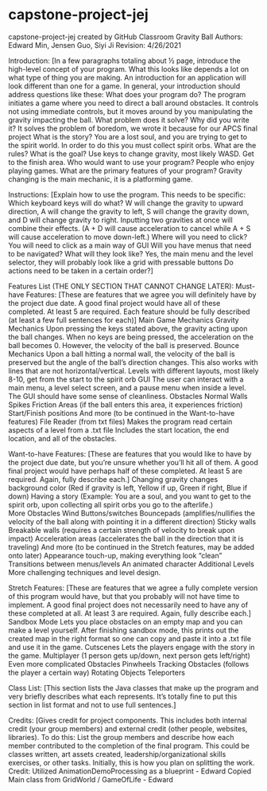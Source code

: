 # capstone-project-jej
capstone-project-jej created by GitHub Classroom
Gravity Ball
Authors: Edward Min, Jensen Guo, Siyi Ji
Revision: 4/26/2021

Introduction: 
[In a few paragraphs totaling about ½ page, introduce the high-level concept of your program. What this looks like depends a lot on what type of thing you are making. An introduction for an application will look different than one for a game. In general, your introduction should address questions like these:
What does your program do? The program initiates a game where you need to direct a ball around obstacles. It controls not using immediate controls, but it moves around by you manipulating the gravity impacting the ball.
What problem does it solve? Why did you write it? It solves the problem of boredom, we wrote it because for our APCS final project
What is the story? You are a lost soul, and you are trying to get to the spirit world. In order to do this you must collect spirit orbs.
What are the rules? What is the goal? Use keys to change gravity, most likely WASD. Get to the finish area.
Who would want to use your program? People who enjoy playing games.
What are the primary features of your program? Gravity changing is the main mechanic, it is a platforming game.

Instructions:
[Explain how to use the program. This needs to be specific: 
Which keyboard keys will do what? W will change the gravity to upward direction, A will change the gravity to left, S will change the gravity down, and D will change gravity to right. Inputting two gravities at once will combine their effects. (A + D will cause acceleration to cancel while A + S will cause acceleration to move down-left.)
Where will you need to click? You will need to click as a main way of GUI
Will you have menus that need to be navigated? What will they look like? Yes, the main menu and the level selector, they will probably look like a grid with pressable buttons 
Do actions need to be taken in a certain order?]

Features List (THE ONLY SECTION THAT CANNOT CHANGE LATER):
Must-have Features:
[These are features that we agree you will definitely have by the project due date. A good final project would have all of these completed. At least 5 are required. Each feature should be fully described (at least a few full sentences for each)]
Main Game Mechanics
Gravity Mechanics
Upon pressing the keys stated above, the gravity acting upon the ball changes.
When no keys are being pressed, the acceleration on the ball becomes 0. However, the velocity of the ball is preserved.
 Bounce Mechanics
Upon a ball hitting a normal wall, the velocity of the ball is preserved but the angle of the ball’s direction changes.
This also works with lines that are not horizontal/vertical.
Levels with different layouts, most likely 8-10, get from the start to the spirit orb
GUI
The user can interact with a main menu, a level select screen, and a pause menu when inside a level.
The GUI should have some sense of cleanliness.
Obstacles
Normal Walls
Spikes
Friction Areas (if the ball enters this area, it experiences friction)
Start/Finish positions
And more (to be continued in the Want-to-have features)
File Reader (from txt files)
Makes the program read certain aspects of a 
level from a .txt file
Includes the start location, the end location, and all of the obstacles.

Want-to-have Features:
[These are features that you would like to have by the project due date, but you’re unsure whether you’ll hit all of them. A good final project would have perhaps half of these completed. At least 5 are required. Again, fully describe each.]
Changing gravity changes background color (Red if gravity is left, Yellow if up, Green if right, Blue if down)
Having a story (Example: You are a soul, and you want to get to the spirit orb, upon collecting all spirit orbs you go to the afterlife.)  
More Obstacles
Wind
Buttons/switches
Bouncepads (amplifies/nullifies the velocity of the ball along with pointing it in a different direction)
Sticky walls
Breakable walls (requires a certain strength of velocity to break upon impact)
Acceleration areas (accelerates the ball in the direction that it is traveling)
And more (to be continued in the Stretch features, may be added onto later)
Appearance touch-up, making everything look “clean”
Transitions between menus/levels
An animated character
Additional Levels
More challenging techniques and level design.

Stretch Features:
[These are features that we agree a fully complete version of this program would have, but that you probably will not have time to implement. A good final project does not necessarily need to have any of these completed at all. At least 3 are required. Again, fully describe each.]
Sandbox Mode
Lets you place obstacles on an empty map and you can make a level yourself.
After finishing sandbox mode, this prints out the created map in the right format so one can copy and paste it into a .txt file and use it in the game.
Cutscenes
Lets the players engage with the story in the game.
Multiplayer (1 person gets up/down, next person gets left/right)
Even more complicated Obstacles
Pinwheels
Tracking Obstacles (follows the player a certain way)
Rotating Objects
Teleporters

Class List:
[This section lists the Java classes that make up the program and very briefly describes what each represents. It’s totally fine to put this section in list format and not to use full sentences.]

Credits:
[Gives credit for project components. This includes both internal credit (your group members) and external credit (other people, websites, libraries). To do this:
List the group members and describe how each member contributed to the completion of the final program. This could be classes written, art assets created, leadership/organizational skills exercises, or other tasks. Initially, this is how you plan on splitting the work.
Credit:
Utilized AnimationDemoProcessing as a blueprint - Edward
Copied Main class from GridWorld / GameOfLife - Edward
